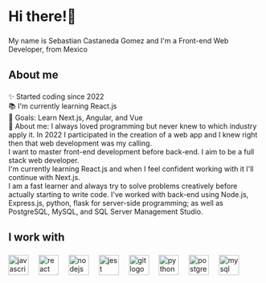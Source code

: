 <h1 align="left">Hi there!👋</h1>

###

<p align="left">My name is Sebastian Castaneda Gomez and I'm a Front-end Web Developer, from Mexico</p>

###

<h2 align="left">About me</h2>

###

<p align="left">✨ Started coding since  2022<br>📚 I'm currently learning React.js<br>🎯 Goals: Learn Next.js, Angular, and Vue<br>🎲 About me: I always loved programming but never knew to which industry apply it. In 2022 I participated in the creation of a web app and I knew right then that web development was my calling.<br>I want to master front-end development before back-end. I aim to be a full stack web developer.<br>I'm currently learning React.js and when I feel confident working with it I'll continue with Next.js.<br>I am a fast learner and always try to solve problems creatively before actually starting to write code. I've worked with back-end using Node.js, Express.js, python, flask for server-side programming; as well as PostgreSQL, MySQL, and SQL Server Management Studio.</p>

###

<h2 align="left">I work with</h2>

###

<div align="left">
  <img src="https://cdn.jsdelivr.net/gh/devicons/devicon/icons/javascript/javascript-original.svg" height="40" alt="javascript logo"  />
  <img width="12" />
  <img src="https://cdn.jsdelivr.net/gh/devicons/devicon/icons/react/react-original.svg" height="40" alt="react logo"  />
  <img width="12" />
  <img src="https://cdn.jsdelivr.net/gh/devicons/devicon/icons/nodejs/nodejs-original.svg" height="40" alt="nodejs logo"  />
  <img width="12" />
  <img src="https://cdn.jsdelivr.net/gh/devicons/devicon/icons/jest/jest-plain.svg" height="40" alt="jest logo"  />
  <img width="12" />
  <img src="https://cdn.jsdelivr.net/gh/devicons/devicon/icons/git/git-original.svg" height="40" alt="git logo"  />
  <img width="12" />
  <img src="https://cdn.jsdelivr.net/gh/devicons/devicon/icons/python/python-original.svg" height="40" alt="python logo"  />
  <img width="12" />
  <img src="https://cdn.jsdelivr.net/gh/devicons/devicon/icons/postgresql/postgresql-original.svg" height="40" alt="postgresql logo"  />
  <img width="12" />
  <img src="https://cdn.jsdelivr.net/gh/devicons/devicon/icons/mysql/mysql-original.svg" height="40" alt="mysql logo"  />
</div>

###

<!--
**TheVisualRecklessness/TheVisualRecklessness** is a ✨ _special_ ✨ repository because its `README.md` (this file) appears on your GitHub profile.

Here are some ideas to get you started:

- 🔭 I’m currently working on ...
- 🌱 I’m currently learning ...
- 👯 I’m looking to collaborate on ...
- 🤔 I’m looking for help with ...
- 💬 Ask me about ...
- 📫 How to reach me: ...
- 😄 Pronouns: ...
- ⚡ Fun fact: ...


-->
